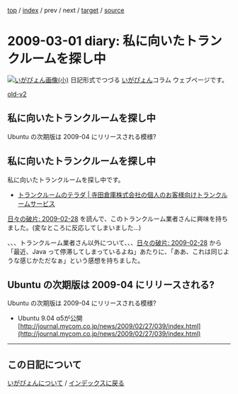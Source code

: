[top](https://igapyon.github.io/diary/) 
 / [index](https://igapyon.github.io/diary/2009/index.html) 
 / prev 
 / next 
 / [target](https://igapyon.github.io/diary/2009/ig090301.html) 
 / [source](https://github.com/igapyon/diary/blob/gh-pages/2009/ig090301.html.src.md) 

2009-03-01 diary: 私に向いたトランクルームを探し中
=====================================================================================================
[![いがぴょん画像(小)](https://igapyon.github.io/diary/images/iga200306s.jpg "いがぴょん")](https://igapyon.github.io/diary/memo/memoigapyon.html) 日記形式でつづる [いがぴょん](https://igapyon.github.io/diary/memo/memoigapyon.html)コラム ウェブページです。

[old-v2](ig090301-orig.html)

## 私に向いたトランクルームを探し中

Ubuntu の次期版は 2009-04 にリリースされる模様?


## 私に向いたトランクルームを探し中

私に向いたトランクルームを探し中です。

* [トランクルームのテラダ | 寺田倉庫株式会社の個人のお客様向けトランクルームサービス](http://www.terrada.co.jp/b2c/)

[日々の破片: 2009-02-28](http://arton.no-ip.info/diary/20090228.html) を読んで、このトランクルーム業者さんに興味を持ちました。(変なところに反応してしまいました…)

、、、トランクルーム業者さん以外について、、、[日々の破片: 2009-02-28](http://arton.no-ip.info/diary/20090228.html) から「最近、Java って停滞してしまっているよね」あたりに、「ああ、これは同じような感じかただなぁ」という感想を持ちました。

## Ubuntu の次期版は 2009-04 にリリースされる?

Ubuntu の次期版は 2009-04 にリリースされる模様?

* Ubuntu 9.04 α5が公開
  [http://journal.mycom.co.jp/news/2009/02/27/039/index.html](http://journal.mycom.co.jp/news/2009/02/27/039/index.html)


----------------------------------------------------------------------------------------------------

## この日記について
[いがぴょんについて](https://igapyon.github.io/diary/memo/memoigapyon.html) / [インデックスに戻る](https://igapyon.github.io/diary/idxall.html)
